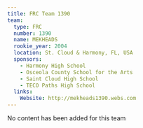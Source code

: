 ```yaml
---
title: FRC Team 1390
team:
  type: FRC
  number: 1390
  name: MEKHEADS
  rookie_year: 2004
  location: St. Cloud & Harmony, FL, USA
  sponsors:
    - Harmony High School
    - Osceola County School for the Arts
    - Saint Cloud High School
    - TECO Paths High School
  links:
    Website: http://mekheads1390.webs.com
---
```

No content has been added for this team